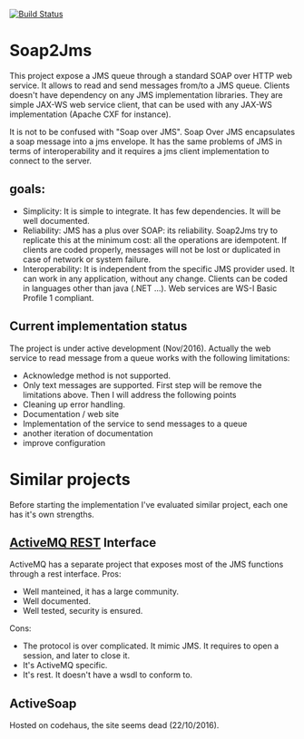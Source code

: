 [![Build Status](https://travis-ci.org/gcontini/soap2jms.svg?branch=master)](https://travis-ci.org/gcontini/soap2jms)

# Soap2Jms

This project expose a JMS queue through a standard SOAP over HTTP web service.
It allows to read and send messages from/to a JMS queue. Clients doesn't have dependency on any JMS implementation libraries. They are simple JAX-WS web service client, that can be used with any JAX-WS implementation (Apache CXF for instance).

It is not to be confused with "Soap over JMS". Soap Over JMS encapsulates a soap message into a jms envelope. It has the same problems of JMS in terms of interoperability and it requires a jms client implementation to connect to the server.

## goals:
 * Simplicity: It is simple to integrate. It has few dependencies. It will be well documented.
 * Reliability: JMS has a plus over SOAP: its reliability. Soap2Jms try to replicate this at the minimum cost: all the operations are idempotent. If clients are coded properly, messages will not be lost or duplicated in case of network or system failure.
 * Interoperability: It is independent from the specific JMS provider used. It can work in any application, without any change. Clients can be coded in languages other than java (.NET ...). Web services are WS-I Basic Profile 1 compliant. 


## Current implementation status

The project is under active development (Nov/2016). 
Actually the web service to read message from a queue works with the following limitations:
 - Acknowledge method is not supported.
 - Only text messages are supported.
First step will be remove the limitations above. Then I will address the following points 
 - Cleaning up error handling.
 - Documentation / web site 
 - Implementation of the service to send messages to a queue
 - another iteration of documentation
 - improve configuration
 

# Similar projects

Before starting the implementation I've evaluated similar project, each one has it's own strengths.

## [ActiveMQ REST](https://activemq.apache.org/artemis/docs/1.4.0/rest.html) Interface
ActiveMQ has a separate project that exposes most of the JMS functions through a rest interface.
Pros:
  * Well manteined, it has a large community.
  * Well documented.
  * Well tested, security is ensured.

Cons:
  * The protocol is over complicated. It mimic JMS. It requires to open a session, and later to close it.
  * It's ActiveMQ specific.
  * It's rest. It doesn't have a wsdl to conform to. 
  
## ActiveSoap
Hosted on codehaus, the site seems dead (22/10/2016).
